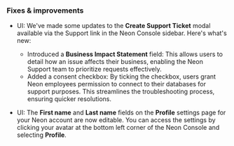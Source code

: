 ### Fixes & improvements

- UI: We've made some updates to the **Create Support Ticket** modal available via the Support link in the Neon Console sidebar. Here's what's new:

  - Introduced a **Business Impact Statement** field: This allows users to detail how an issue affects their business, enabling the Neon Support team to prioritize requests effectively.
  - Added a consent checkbox: By ticking the checkbox, users grant Neon employees permission to connect to their databases for support purposes. This streamlines the troubleshooting process, ensuring quicker resolutions.
- UI: The **First name** and **Last name** fields on the **Profile** settings page for your Neon  account are now editable. You can access the settings by clicking your avatar at the bottom left corner of the Neon Console and selecting **Profile**.
